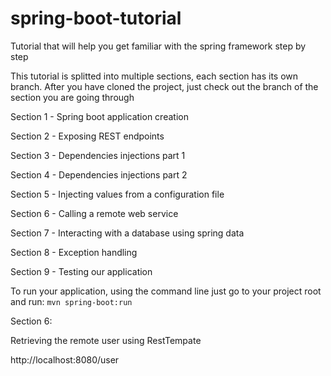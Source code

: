 # spring-boot-tutorial
Tutorial that will help you get familiar with the spring framework step by step


This tutorial is splitted into multiple sections, each section has its own branch. After you have cloned the project, just check out the branch of the section you are going through


Section 1 - Spring boot application creation

Section 2 - Exposing REST endpoints

Section 3 - Dependencies injections part 1

Section 4 - Dependencies injections part 2

Section 5 - Injecting values from a configuration file

Section 6 - Calling a remote web service

Section 7 - Interacting with a database using spring data

Section 8 - Exception handling

Section 9 - Testing our application


To run your application, using the command line just go to your project root and run: `mvn spring-boot:run`


Section 6:

Retrieving the remote user using RestTempate

http://localhost:8080/user







 
